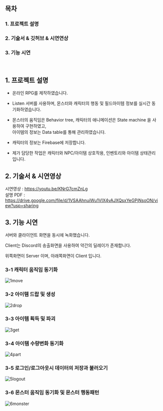 ## 목차

### 1. 프로젝트 설명
### 2. 기술서 & 깃허브 & 시연연상
### 3. 기능 시연
</br>

## 1. 프로젝트 설명

- 온라인 RPG를 제작하였습니다.
    
- Listen 서버를 사용하며, 몬스터와 캐릭터의 행동 및 필드아이템 정보를 실시간 동기화하였습니다.
 
- 몬스터의 움직임은 Behavior tree, 캐릭터의 애니메이션은 State machine 을 사용하여 구현하였고, </br> 아이템의 정보는 Data table를 통해 관리하였습니다.
    
- 캐릭터의 정보는 Firebase에 저장합니다.
    
- 제가 담당한 작업은 캐릭터와 NPC/아이템 상호작용, 인벤토리와 아이템 상태관리입니다.
    

## 2. 기술서 & 시연영상

시연영상 : https://youtu.be/KNrG7cmZnLg 
</br>
설명 PDF : https://drive.google.com/file/d/1VSAAhnuiWu1VIX4vAJXQsxYeGPjNsoON/view?usp=sharing

## 3. 기능 시연

서버와 클라이언트 화면을 동시에 녹화했습니다.

Client는 Discord의 송출화면을 사용하여 약간의 딜레이가 존재합니다.

위쪽화면이 Server 이며, 아래쪽화면이 Client 입니다. 

### 3-1 캐릭터 움직임 동기화</br>
![1move](https://github.com/wlsrb0147/UNREAL_Online_RPG/assets/50743287/8f4b0207-cec8-4840-be18-d867c7b4b6de)

### 3-2 아이템 드랍 및 생성</br>
![2drop](https://github.com/wlsrb0147/UNREAL_Online_RPG/assets/50743287/1292436e-3145-4769-93d1-98b0d0d74f5d)

### 3-3 아이템 획득 및 파괴</br>
![3get](https://github.com/wlsrb0147/UNREAL_Online_RPG/assets/50743287/2cb75afc-3a13-4d20-accf-798e004723e6)

### 3-4 아이템 수량변화 동기화</br>
![4part](https://github.com/wlsrb0147/UNREAL_Online_RPG/assets/50743287/b47816b2-180e-44c4-b965-f34ccb6e6c79)

### 3-5 로그인/로그아웃시 데이터의 저장과 불러오기</br>
![5logout](https://github.com/wlsrb0147/UNREAL_Online_RPG/assets/50743287/af4d7e10-e4e8-4cdc-a371-ae2b2fa2aea5)

### 3-6 몬스터 움직임 동기화 및 몬스터 행동패턴</br>
![6monster](https://github.com/wlsrb0147/UNREAL_Online_RPG/assets/50743287/896286f0-f885-4d0c-b1ad-b1e63131e3aa)

